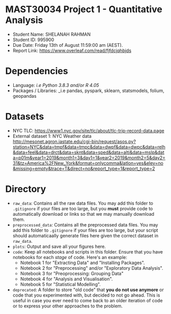 # MAST30034 Project 1 - Quantitative Analysis
- Student Name: SHELANAH RAHMAN
- Student ID: 995900
- Due Date: Friday 13th of August 11:59:00 am (AEST).
- Report Link: https://www.overleaf.com/read/fjfdcjqhbjds

# Dependencies
- Language: _i.e Python 3.8.3 and/or R 4.05_
- Packages / Libraries: _i.e pandas, pyspark, sklearn, statsmodels, folium, geopandas

# Datasets
- NYC TLC: https://www1.nyc.gov/site/tlc/about/tlc-trip-record-data.page
- External dataset 1: NYC Weather data http://mesonet.agron.iastate.edu/cgi-bin/request/asos.py?station=NYC&data=tmpf&data=tmpc&data=dwpf&data=dwpc&data=relh&data=feel&data=drct&data=sknt&data=sped&data=alti&data=mslp&data=p01m&year1=2019&month1=3&day1=1&year2=2019&month2=5&day2=31&tz=America%2FNew_York&format=onlycomma&latlon=yes&elev=no&missing=empty&trace=T&direct=no&report_type=1&report_type=2

# Directory
- `raw_data`: Contains all the raw data files. You may add this folder to `.gitignore` if your files are too large, but you **must** provide code to automatically download or links so that we may manually download them. 
- `preprocessed_data`: Contains all the preprocessed data files. You may add this folder to `.gitignore` if your files are too large, but your script should automaticaally generate files here given the correct dataset in `raw_data`.
- `plots`: Output and save all your figures here.
- `code`: Keep all notebooks and scripts in this folder. Ensure that you have notebooks for each _stage_ of code. Here's an example:
    - Notebook 1 for "Extracting Data" and "Installing Packages".
    - Notebook 2 for "Preprocessing" and/or "Exploratory Data Analysis".
    - Notebook 3 for "Preoprocessing: Grouping Data"
    - Notebook 4 for "Analysis and Visualisation".
    - Notebook 5 for "Statistical Modelling".
- `deprecated`: A folder to store "old code" that **you do not use anymore** or code that you experimented with, but decided to not go ahead. This is useful in case you ever need to come back to an older iteration of code or to express your other approaches to the problem.

